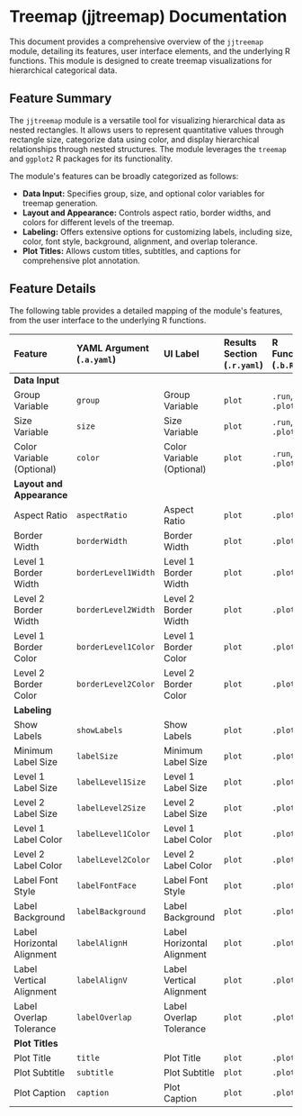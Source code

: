 # Treemap (jjtreemap) Documentation

This document provides a comprehensive overview of the `jjtreemap` module, detailing its features, user interface elements, and the underlying R functions. This module is designed to create treemap visualizations for hierarchical categorical data.

## Feature Summary

The `jjtreemap` module is a versatile tool for visualizing hierarchical data as nested rectangles. It allows users to represent quantitative values through rectangle size, categorize data using color, and display hierarchical relationships through nested structures. The module leverages the `treemap` and `ggplot2` R packages for its functionality.

The module's features can be broadly categorized as follows:

*   **Data Input:** Specifies group, size, and optional color variables for treemap generation.
*   **Layout and Appearance:** Controls aspect ratio, border widths, and colors for different levels of the treemap.
*   **Labeling:** Offers extensive options for customizing labels, including size, color, font style, background, alignment, and overlap tolerance.
*   **Plot Titles:** Allows custom titles, subtitles, and captions for comprehensive plot annotation.

## Feature Details

The following table provides a detailed mapping of the module's features, from the user interface to the underlying R functions.

| Feature                          | YAML Argument (`.a.yaml`)      | UI Label                               | Results Section (`.r.yaml`)         | R Function (`.b.R`)                  |
| :------------------------------- | :----------------------------- | :------------------------------------- | :---------------------------------- | :----------------------------------- |
| **Data Input**                   |                                |                                        |                                     |                                      |
| Group Variable                   | `group`                        | Group Variable                         | `plot`                              | `.run`, `.plot`                      |
| Size Variable                    | `size`                         | Size Variable                          | `plot`                              | `.run`, `.plot`                      |
| Color Variable (Optional)        | `color`                        | Color Variable (Optional)              | `plot`                              | `.run`, `.plot`                      |
| **Layout and Appearance**        |                                |                                        |                                     |                                      |
| Aspect Ratio                     | `aspectRatio`                  | Aspect Ratio                           | `plot`                              | `.plot`                              |
| Border Width                     | `borderWidth`                  | Border Width                           | `plot`                              | `.plot`                              |
| Level 1 Border Width             | `borderLevel1Width`            | Level 1 Border Width                   | `plot`                              | `.plot`                              |
| Level 2 Border Width             | `borderLevel2Width`            | Level 2 Border Width                   | `plot`                              | `.plot`                              |
| Level 1 Border Color             | `borderLevel1Color`            | Level 1 Border Color                   | `plot`                              | `.plot`                              |
| Level 2 Border Color             | `borderLevel2Color`            | Level 2 Border Color                   | `plot`                              | `.plot`                              |
| **Labeling**                     |                                |                                        |                                     |                                      |
| Show Labels                      | `showLabels`                   | Show Labels                            | `plot`                              | `.plot`                              |
| Minimum Label Size               | `labelSize`                    | Minimum Label Size                     | `plot`                              | `.plot`                              |
| Level 1 Label Size               | `labelLevel1Size`              | Level 1 Label Size                     | `plot`                              | `.plot`                              |
| Level 2 Label Size               | `labelLevel2Size`              | Level 2 Label Size                     | `plot`                              | `.plot`                              |
| Level 1 Label Color              | `labelLevel1Color`             | Level 1 Label Color                    | `plot`                              | `.plot`                              |
| Level 2 Label Color              | `labelLevel2Color`             | Level 2 Label Color                    | `plot`                              | `.plot`                              |
| Label Font Style                 | `labelFontFace`                | Label Font Style                       | `plot`                              | `.plot`                              |
| Label Background                 | `labelBackground`              | Label Background                       | `plot`                              | `.plot`                              |
| Label Horizontal Alignment       | `labelAlignH`                  | Label Horizontal Alignment             | `plot`                              | `.plot`                              |
| Label Vertical Alignment         | `labelAlignV`                  | Label Vertical Alignment               | `plot`                              | `.plot`                              |
| Label Overlap Tolerance          | `labelOverlap`                 | Label Overlap Tolerance                | `plot`                              | `.plot`                              |
| **Plot Titles**                  |                                |                                        |                                     |                                      |
| Plot Title                       | `title`                        | Plot Title                             | `plot`                              | `.plot`                              |
| Plot Subtitle                    | `subtitle`                     | Plot Subtitle                          | `plot`                              | `.plot`                              |
| Plot Caption                     | `caption`                      | Plot Caption                           | `plot`                              | `.plot`                              |
